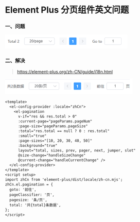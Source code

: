 # Element Plus 分页组件英文问题

### 一、问题

![](./images/22-ElementPlus分页组件英文问题-1693126744411.png)

### 二、解决

> https://element-plus.org/zh-CN/guide/i18n.html

![](./images/22-ElementPlus分页组件英文问题-1693126758630.png)

```
<template>
  <el-config-provider :locale="zhCn">
    <el-pagination
      v-if="res && res.total > 0"
      :current-page="pageParams.pageNum"
      :page-size="pageParams.pageSize"
      :total="res.total == null ? 0 : res.total"
      :small="true"
      :page-sizes="[10, 20, 30, 40, 50]"
      :background="true"
      layout="total, sizes, prev, pager, next, jumper, slot"
      @size-change="handleSizeChange"
      @current-change="handleCurrentChange" />
  </el-config-provider>
</template>
<script setup>
import zhCn from 'element-plus/dist/locale/zh-cn.mjs';
zhCn.el.pagination = {
  goto: '前往',
  pageClassifier: '页',
  pagesize: '条/页',
  total: '共{total}条数据',
};
</script>
```